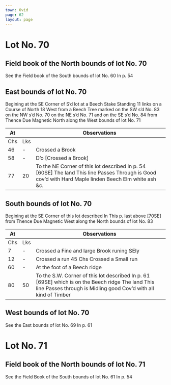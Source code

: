 ```yaml
---
town: Ovid
page: 62
layout: page
---
```


# Lot No. 70

## Field book of the North bounds of lot No. 70
See the Field book of the South bounds of lot No. 60 In p. 54

## East bounds of lot No. 70
Begining at the SE Corner of S’d lot at a Beech Stake Standing 11 links on a Course of North 18 West from a Beech Tree marked on the SW s’d No. 83 on the NW s’d No. 70 on the NE s’d No. 71 and on the SE s’d No. 84 from Thence Due Magnetic North along the West bounds of lot No. 71

| At |    | Observations |
| -- | -- | ------------ |
| Chs | Lks | |
46 | - | Crossed a Brook
58 | - | D’o  [Crossed a Brook]
77 | 20 | To the NE Corner of this lot described In p. 54 [60SE] The land This line Passes Through is Good cov’d with Hard Maple linden Beech Elm white ash &c.

## South bounds of lot No. 70
Begining at the SE Corner of this lot described In This p. last above [70SE] from Thence Due Magnetic West along the North bounds of lot No. 83

| At |    | Observations |
| -- | -- | ------------ |
| Chs | Lks | |
7 | - | Crossed a Fine and large Brook runing SEly
12 | - | Crossed a run 45 Chs Crossed a Small run
60 | - | At the foot of a Beech ridge
80 | 50 | To the S.W. Corner of this lot described In p. 61 [69SE] which is on the Beech ridge The land This line Passes through is Midling good Cov’d with all kind of Timber

## West bounds of lot No. 70
See the East bounds of lot No. 69 In p. 61

# Lot No. 71

## Field book of the North bounds of lot No. 71
See the Field Book of the South bounds of lot No. 61 In p. 54

